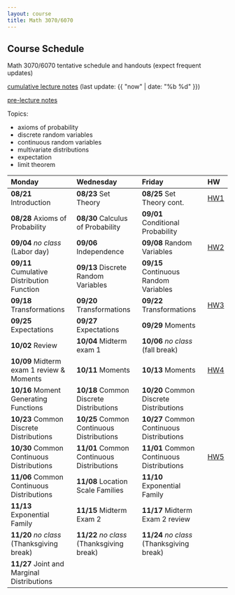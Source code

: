 ```yaml
---
layout: course
title: Math 3070/6070
---
```


## Course Schedule

Math 3070/6070 tentative schedule and handouts (expect frequent updates)

[cumulative lecture notes](../notes/combined.pdf) (last update: {{ "now" | date: "%b %d" }})

[pre-lecture notes](../notes/current.pdf)


<!---->

Topics:

- axioms of probability
- discrete random variables
- continuous random variables
- multivariate distributions
- expectation
- limit theorem


| Monday | Wednesday | Friday | HW |
|:-----------|:-----------|:------------|:---|
| **08/21** Introduction | **08/23** Set Theory | **08/25** Set Theory cont. | [HW1](../HW/HW1/HW1.pdf)|
| **08/28** Axioms of Probability | **08/30** Calculus of Probability | **09/01** Conditional Probability | |
| **09/04** _no class_ (Labor day)| **09/06** Independence  | **09/08** Random Variables  | [HW2](../HW/HW1.5/HW2.pdf) |
| **09/11** Cumulative Distribution Function | **09/13** Discrete Random Variables | **09/15** Continuous Random Variables | |
| **09/18** Transformations | **09/20** Transformations | **09/22** Transformations | [HW3](../HW/HW2/HW3.pdf) |
| **09/25** Expectations | **09/27** Expectations | **09/29** Moments | |
| **10/02** Review  | **10/04** Midterm exam 1 | **10/06** _no class_ (fall break) | |
| **10/09** Midterm exam 1 review & Moments | **10/11** Moments | **10/13** Moments | [HW4](../HW/HW4/HW4.pdf)|
| **10/16** Moment Generating Functions | **10/18** Common Discrete Distributions | **10/20** Common Discrete Distributions | |
| **10/23** Common Discrete Distributions | **10/25** Common Continuous Distributions | **10/27** Common Continuous Distributions | |
| **10/30** Common Continuous Distributions | **11/01** Common Continuous Distributions | **11/01** Common Continuous Distributions | [HW5](../HW/HW5/HW5.pdf) |
| **11/06** Common Continuous Distributions | **11/08** Location Scale Families | **11/10** Exponential Family | |
| **11/13** Exponential Family | **11/15** Midterm Exam 2 | **11/17** Midterm Exam 2 review| |
| **11/20** _no class_ (Thanksgiving break) | **11/22** _no class_ (Thanksgiving break) | **11/24** _no class_ (Thanksgiving break) | |
| **11/27** Joint and Marginal Distributions | | | |
